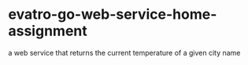 # evatro-go-web-service-home-assignment
a web service that returns the current temperature of a given city name 
